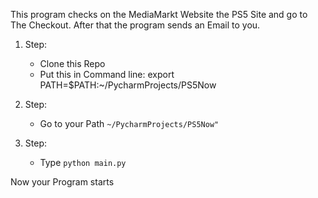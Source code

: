 This program checks on the MediaMarkt Website the PS5 Site and go to The Checkout. After that the program sends an Email to you.


1. Step:
   - Clone this Repo
    - Put this in Command line:
    export PATH=$PATH:~/PycharmProjects/PS5Now
      
2. Step:
    - Go to your Path ```~/PycharmProjects/PS5Now"```
    
    
3. Step:
    - Type ```python main.py```


Now your Program starts


